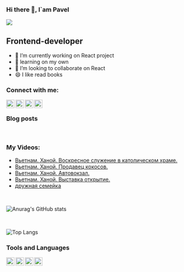 ### Hi there 👋, I`am Pavel
![](https://komarev.com/ghpvc/?username=coderman19)

## Frontend-developer
- 🔭 I’m currently working on React project
- 🌱 learning on my own
- 👯 I’m looking to collaborate on React
- 😄 I like read books

### Connect with me: 

[<img align="left" alt="mysite" width="22" src="https://cdn4.iconfinder.com/data/icons/tabler-vol-2/24/brand-vercel-256.png">][website]
[<img align="left" alt="youtube" width="22" src="https://cdn4.iconfinder.com/data/icons/logos-and-brands/512/395_Youtube_logo-256.png">][youtube]
[<img align="left" alt="telegram" width="22" src="https://cdn3.iconfinder.com/data/icons/social-icons-33/512/Telegram-256.png">][telegram]
[<img align="left" alt="vk" width="22" src="https://cdn3.iconfinder.com/data/icons/social-icons-33/512/vkontakte-256.png">][vk]

<br />

### Blog posts
<!-- BLOG-POST-LIST:START -->
<!-- BLOG-POST-LIST:END -->
<br />

### My Videos:
<!-- YOUTUBE:START -->
- [Вьетнам. Ханой. Воскресное служение в католическом храме.](https://www.youtube.com/watch?v=p2bLS6vSGDA)
- [Вьетнам. Ханой. Продавец кокосов.](https://www.youtube.com/watch?v=0aaG5SyVUuc)
- [Вьетнам. Ханой. Автовокзал.](https://www.youtube.com/watch?v=mffELdfy5qM)
- [Вьетнам. Ханой. Выставка открытие.](https://www.youtube.com/watch?v=0UDaAdjm6qU)
- [дружная семейка](https://www.youtube.com/watch?v=vg4AQMYppUo)
<!-- YOUTUBE:END -->

<br />

![Anurag's GitHub stats](https://github-readme-stats.vercel.app/api?username=coderman19)

<br />

![Top Langs](https://github-readme-stats.vercel.app/api/top-langs/?username=coderman19)

### Tools and Languages

<img align="left" alt="html" width="22" src="https://cdn1.iconfinder.com/data/icons/logotypes/32/badge-html-5-256.png">
<img align="left" alt="scss" width="22" src="https://cdn4.iconfinder.com/data/icons/file-formats-3/100/sass_file_format_scss_css-128.png">
<img align="left" alt="js" width="22" src="https://cdn4.iconfinder.com/data/icons/logos-and-brands/512/233_Node_Js_logo-256.png">
<img align="left" alt="React" width="22" src="https://cdn0.iconfinder.com/data/icons/logos-brands-in-colors/128/react_color-256.png">


<br />

[website]: https://my-portfolio-vert-alpha.vercel.app/
[youtube]: https://www.youtube.com/user/MrGreenman02
[telegram]: https://web.telegram.org/
[vk]: https://vk.com/id287574883



<!--
**coderman19/coderman19** is a ✨ _special_ ✨ repository because its `README.md` (this file) appears on your GitHub profile.

Here are some ideas to get you started:
-->